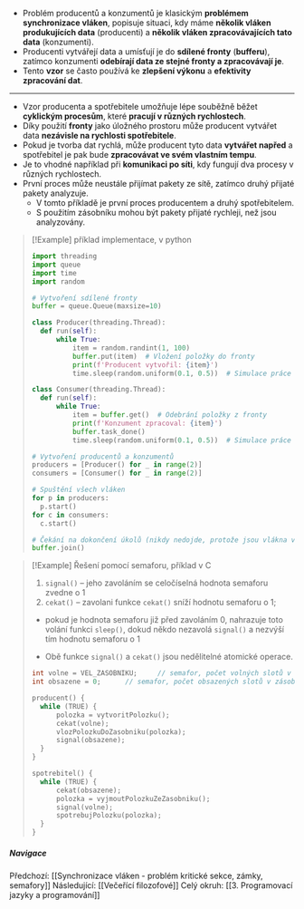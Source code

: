 - Problém producentů a konzumentů je klasickým **problémem synchronizace vláken**, popisuje situaci, kdy máme **několik vláken produkujících data** (producenti) a **několik vláken zpracovávajících tato data** (konzumenti). 
- Producenti vytvářejí data a umísťují je do **sdílené fronty** (**bufferu**), zatímco konzumenti **odebírají data ze stejné fronty a zpracovávají je**.
- Tento **vzor** se často používá ke **zlepšení výkonu** a **efektivity zpracování dat**.
---
- Vzor producenta a spotřebitele umožňuje lépe souběžně běžet **cyklickým procesům**, které **pracují v různých rychlostech**. 
- Díky použití **fronty** jako úložného prostoru může producent vytvářet data **nezávisle na rychlosti spotřebitele**. 
- Pokud je tvorba dat rychlá, může producent tyto data **vytvářet napřed** a spotřebitel je pak bude **zpracovávat ve svém vlastním tempu**. 
- Je to vhodné například při **komunikaci po síti**, kdy fungují dva procesy v různých rychlostech. 
- První proces může neustále přijímat pakety ze sítě, zatímco druhý přijaté pakety analyzuje. 
	- V tomto příkladě je první proces producentem a druhý spotřebitelem. 
	- S použitím zásobníku mohou být pakety přijaté rychleji, než jsou analyzovány. 

>[!Example] příklad implementace, v python
>```python
>import threading
>import queue
>import time
>import random
>
># Vytvoření sdílené fronty
>buffer = queue.Queue(maxsize=10)
>
>class Producer(threading.Thread):
> 	def run(self):
> 		while True:
> 			item = random.randint(1, 100)
> 			buffer.put(item)  # Vložení položky do fronty
> 			print(f'Producent vytvořil: {item}')
> 			time.sleep(random.uniform(0.1, 0.5))  # Simulace práce
>
>class Consumer(threading.Thread):
> 	def run(self):
> 		while True:
> 			item = buffer.get()  # Odebrání položky z fronty
> 			print(f'Konzument zpracoval: {item}')
> 			buffer.task_done()
> 			time.sleep(random.uniform(0.1, 0.5))  # Simulace práce
>
># Vytvoření producentů a konzumentů
>producers = [Producer() for _ in range(2)]
>consumers = [Consumer() for _ in range(2)]
>
># Spuštění všech vláken
>for p in producers:
> 	p.start()
>for c in consumers:
> 	c.start()
>
># Čekání na dokončení úkolů (nikdy nedojde, protože jsou vlákna v nekonečné smyčce)
>buffer.join()
>```

>[!Example] Řešení pomocí semaforu, příklad v C
>1. `signal()` – jeho zavoláním se celočíselná hodnota semaforu zvedne o 1
>2. `cekat()` – zavolani funkce `cekat()` sníží hodnotu semaforu o 1; 
>	- pokud je hodnota semaforu již před zavoláním 0, nahrazuje toto volání funkci `sleep()`, dokud někdo nezavolá `signal()` a nezvýší tím hodnotu semaforu o 1
>
>- Obě funkce `signal()` a `cekat()` jsou nedělitelné atomické operace. 
>
>``` C
>int volne = VEL_ZASOBNIKU;  	// semafor, počet volných slotů v zásobníku
>int obsazene = 0;		// semafor, počet obsazených slotů v zásobníku
>
>producent() {
> 	while (TRUE) {
> 		polozka = vytvoritPolozku();
> 		cekat(volne);
> 		vlozPolozkuDoZasobniku(polozka);
> 		signal(obsazene);
> 	}
>}
>
>spotrebitel() {
> 	while (TRUE) {
> 		cekat(obsazene);
> 		polozka = vyjmoutPolozkuZeZasobniku();
> 		signal(volne);
> 		spotrebujPolozku(polozka);
> 	}
>}
>```

##### Navigace
Předchozí:  [[Synchronizace vláken - problém kritické sekce, zámky, semafory]]
Následující: [[Večeřící filozofové]]
Celý okruh: [[3. Programovací jazyky a programování]]